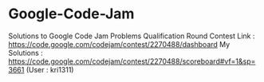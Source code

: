 # Google-Code-Jam
Solutions to Google Code Jam Problems Qualification Round
Contest Link : https://code.google.com/codejam/contest/2270488/dashboard 
My Solutions : https://code.google.com/codejam/contest/2270488/scoreboard#vf=1&sp=3661  (User : kri1311)


